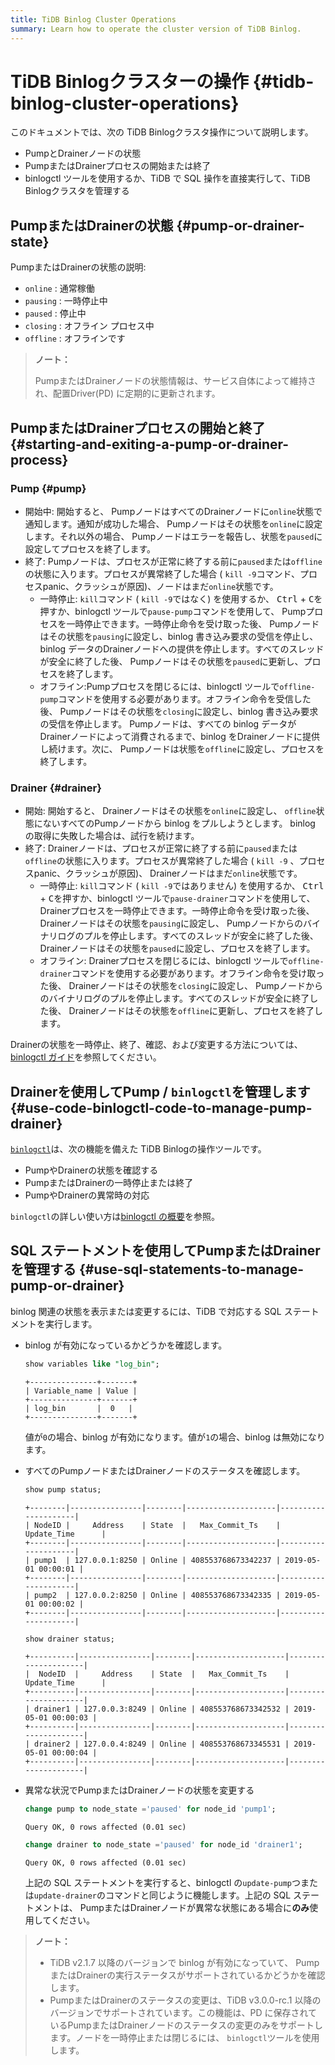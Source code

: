 ```yaml
---
title: TiDB Binlog Cluster Operations
summary: Learn how to operate the cluster version of TiDB Binlog.
---
```


# TiDB Binlogクラスターの操作 {#tidb-binlog-cluster-operations}

このドキュメントでは、次の TiDB Binlogクラスタ操作について説明します。

-   PumpとDrainerノードの状態
-   PumpまたはDrainerプロセスの開始または終了
-   binlogctl ツールを使用するか、TiDB で SQL 操作を直接実行して、TiDB Binlogクラスタを管理する

## PumpまたはDrainerの状態 {#pump-or-drainer-state}

PumpまたはDrainerの状態の説明:

-   `online` : 通常稼働
-   `pausing` : 一時停止中
-   `paused` : 停止中
-   `closing` : オフライン プロセス中
-   `offline` : オフラインです

> **ノート：**
>
> PumpまたはDrainerノードの状態情報は、サービス自体によって維持され、配置Driver(PD) に定期的に更新されます。

## PumpまたはDrainerプロセスの開始と終了 {#starting-and-exiting-a-pump-or-drainer-process}

### Pump {#pump}

-   開始中: 開始すると、 PumpノードはすべてのDrainerノードに`online`状態で通知します。通知が成功した場合、 Pumpノードはその状態を`online`に設定します。それ以外の場合、 Pumpノードはエラーを報告し、状態を`paused`に設定してプロセスを終了します。
-   終了: Pumpノードは、プロセスが正常に終了する前に`paused`または`offline`の状態に入ります。プロセスが異常終了した場合 ( `kill -9`コマンド、プロセスpanic、クラッシュが原因)、ノードはまだ`online`状態です。
    -   一時停止: `kill`コマンド ( `kill -9`ではなく) を使用するか、 <kbd>Ctrl</kbd> + <kbd>C</kbd>を押すか、binlogctl ツールで`pause-pump`コマンドを使用して、 Pumpプロセスを一時停止できます。一時停止命令を受け取った後、 Pumpノードはその状態を`pausing`に設定し、binlog 書き込み要求の受信を停止し、binlog データのDrainerノードへの提供を停止します。すべてのスレッドが安全に終了した後、 Pumpノードはその状態を`paused`に更新し、プロセスを終了します。
    -   オフライン:Pumpプロセスを閉じるには、binlogctl ツールで`offline-pump`コマンドを使用する必要があります。オフライン命令を受信した後、 Pumpノードはその状態を`closing`に設定し、binlog 書き込み要求の受信を停止します。 Pumpノードは、すべての binlog データがDrainerノードによって消費されるまで、binlog をDrainerノードに提供し続けます。次に、 Pumpノードは状態を`offline`に設定し、プロセスを終了します。

### Drainer {#drainer}

-   開始: 開始すると、 Drainerノードはその状態を`online`に設定し、 `offline`状態にないすべてのPumpノードから binlog をプルしようとします。 binlog の取得に失敗した場合は、試行を続けます。
-   終了: Drainerノードは、プロセスが正常に終了する前に`paused`または`offline`の状態に入ります。プロセスが異常終了した場合 ( `kill -9` 、プロセスpanic、クラッシュが原因)、 Drainerノードはまだ`online`状態です。
    -   一時停止: `kill`コマンド ( `kill -9`ではありません) を使用するか、 <kbd>Ctrl</kbd> + <kbd>C</kbd>を押すか、binlogctl ツールで`pause-drainer`コマンドを使用して、 Drainerプロセスを一時停止できます。一時停止命令を受け取った後、 Drainerノードはその状態を`pausing`に設定し、 Pumpノードからのバイナリログのプルを停止します。すべてのスレッドが安全に終了した後、 Drainerノードはその状態を`paused`に設定し、プロセスを終了します。
    -   オフライン: Drainerプロセスを閉じるには、binlogctl ツールで`offline-drainer`コマンドを使用する必要があります。オフライン命令を受け取った後、 Drainerノードはその状態を`closing`に設定し、 Pumpノードからのバイナリログのプルを停止します。すべてのスレッドが安全に終了した後、 Drainerノードはその状態を`offline`に更新し、プロセスを終了します。

Drainerの状態を一時停止、終了、確認、および変更する方法については、 [binlogctl ガイド](/tidb-binlog/binlog-control.md)を参照してください。

## Drainerを使用してPump / <code>binlogctl</code>を管理します {#use-code-binlogctl-code-to-manage-pump-drainer}

[`binlogctl`](https://github.com/pingcap/tidb-binlog/tree/master/binlogctl)は、次の機能を備えた TiDB Binlogの操作ツールです。

-   PumpやDrainerの状態を確認する
-   PumpまたはDrainerの一時停止または終了
-   PumpやDrainerの異常時の対応

`binlogctl`の詳しい使い方は[binlogctl の概要](/tidb-binlog/binlog-control.md)を参照。

## SQL ステートメントを使用してPumpまたはDrainerを管理する {#use-sql-statements-to-manage-pump-or-drainer}

binlog 関連の状態を表示または変更するには、TiDB で対応する SQL ステートメントを実行します。

-   binlog が有効になっているかどうかを確認します。

    
    ```sql
    show variables like "log_bin";
    ```

    ```
    +---------------+-------+
    | Variable_name | Value |
    +---------------+-------+
    | log_bin       |  0   |
    +---------------+-------+
    ```

    値が`0`の場合、binlog が有効になります。値が`1`の場合、binlog は無効になります。

-   すべてのPumpノードまたはDrainerノードのステータスを確認します。

    
    ```sql
    show pump status;
    ```

    ```
    +--------|----------------|--------|--------------------|---------------------|
    | NodeID |     Address    | State  |   Max_Commit_Ts    |    Update_Time      |
    +--------|----------------|--------|--------------------|---------------------|
    | pump1  | 127.0.0.1:8250 | Online | 408553768673342237 | 2019-05-01 00:00:01 |
    +--------|----------------|--------|--------------------|---------------------|
    | pump2  | 127.0.0.2:8250 | Online | 408553768673342335 | 2019-05-01 00:00:02 |
    +--------|----------------|--------|--------------------|---------------------|
    ```

    
    ```sql
    show drainer status;
    ```

    ```
    +----------|----------------|--------|--------------------|---------------------|
    |  NodeID  |     Address    | State  |   Max_Commit_Ts    |    Update_Time      |
    +----------|----------------|--------|--------------------|---------------------|
    | drainer1 | 127.0.0.3:8249 | Online | 408553768673342532 | 2019-05-01 00:00:03 |
    +----------|----------------|--------|--------------------|---------------------|
    | drainer2 | 127.0.0.4:8249 | Online | 408553768673345531 | 2019-05-01 00:00:04 |
    +----------|----------------|--------|--------------------|---------------------|
    ```

-   異常な状況でPumpまたはDrainerノードの状態を変更する

    
    ```sql
    change pump to node_state ='paused' for node_id 'pump1';
    ```

    ```
    Query OK, 0 rows affected (0.01 sec)
    ```

    
    ```sql
    change drainer to node_state ='paused' for node_id 'drainer1';
    ```

    ```
    Query OK, 0 rows affected (0.01 sec)
    ```

    上記の SQL ステートメントを実行すると、binlogctl の`update-pump`つまたは`update-drainer`のコマンドと同じように機能します。上記の SQL ステートメントは、 PumpまたはDrainerノードが異常な状態にある場合に**のみ**使用してください。

> **ノート：**
>
> -   TiDB v2.1.7 以降のバージョンで binlog が有効になっていて、 PumpまたはDrainerの実行ステータスがサポートされているかどうかを確認します。
> -   PumpまたはDrainerのステータスの変更は、TiDB v3.0.0-rc.1 以降のバージョンでサポートされています。この機能は、PD に保存されているPumpまたはDrainerノードのステータスの変更のみをサポートします。ノードを一時停止または閉じるには、 `binlogctl`ツールを使用します。
